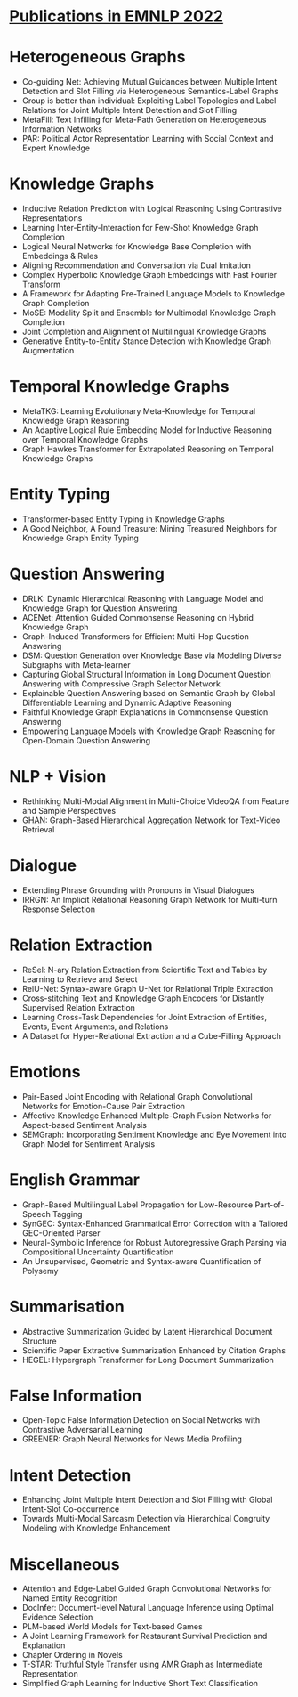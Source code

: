# [Publications in EMNLP 2022](https://2022.emnlp.org/)



# Heterogeneous Graphs
- Co-guiding Net: Achieving Mutual Guidances between Multiple Intent Detection and Slot Filling via Heterogeneous Semantics-Label Graphs
- Group is better than individual: Exploiting Label Topologies and Label Relations for Joint Multiple Intent Detection and Slot Filling
- MetaFill: Text Infilling for Meta-Path Generation on Heterogeneous Information Networks
- PAR: Political Actor Representation Learning with Social Context and Expert Knowledge



# Knowledge Graphs
- Inductive Relation Prediction with Logical Reasoning Using Contrastive Representations
- Learning Inter-Entity-Interaction for Few-Shot Knowledge Graph Completion
- Logical Neural Networks for Knowledge Base Completion with Embeddings & Rules
- Aligning Recommendation and Conversation via Dual Imitation
- Complex Hyperbolic Knowledge Graph Embeddings with Fast Fourier Transform
- A Framework for Adapting Pre-Trained Language Models to Knowledge Graph Completion
- MoSE: Modality Split and Ensemble for Multimodal Knowledge Graph Completion
- Joint Completion and Alignment of Multilingual Knowledge Graphs
- Generative Entity-to-Entity Stance Detection with Knowledge Graph Augmentation



# Temporal Knowledge Graphs 
- MetaTKG: Learning Evolutionary Meta-Knowledge for Temporal Knowledge Graph Reasoning
- An Adaptive Logical Rule Embedding Model for Inductive Reasoning over Temporal Knowledge Graphs
- Graph Hawkes Transformer for Extrapolated Reasoning on Temporal Knowledge Graphs



# Entity Typing
- Transformer-based Entity Typing in Knowledge Graphs
- A Good Neighbor, A Found Treasure: Mining Treasured Neighbors for Knowledge Graph Entity Typing



# Question Answering
- DRLK: Dynamic Hierarchical Reasoning with Language Model and Knowledge Graph for Question Answering
- ACENet: Attention Guided Commonsense Reasoning on Hybrid Knowledge Graph
- Graph-Induced Transformers for Efficient Multi-Hop Question Answering
- DSM: Question Generation over Knowledge Base via Modeling Diverse Subgraphs with Meta-learner
- Capturing Global Structural Information in Long Document Question Answering with Compressive Graph Selector Network
- Explainable Question Answering based on Semantic Graph by Global Differentiable Learning and Dynamic Adaptive Reasoning
- Faithful Knowledge Graph Explanations in Commonsense Question Answering
- Empowering Language Models with Knowledge Graph Reasoning for Open-Domain Question Answering



# NLP + Vision
- Rethinking Multi-Modal Alignment in Multi-Choice VideoQA from Feature and Sample Perspectives
- GHAN: Graph-Based Hierarchical Aggregation Network for Text-Video Retrieval



# Dialogue
- Extending Phrase Grounding with Pronouns in Visual Dialogues
- IRRGN: An Implicit Relational Reasoning Graph Network for Multi-turn Response Selection



# Relation Extraction
- ReSel: N-ary Relation Extraction from Scientific Text and Tables by Learning to Retrieve and Select
- RelU-Net: Syntax-aware Graph U-Net for Relational Triple Extraction
- Cross-stitching Text and Knowledge Graph Encoders for Distantly Supervised Relation Extraction
- Learning Cross-Task Dependencies for Joint Extraction of Entities, Events, Event Arguments, and Relations
- A Dataset for Hyper-Relational Extraction and a Cube-Filling Approach



# Emotions
- Pair-Based Joint Encoding with Relational Graph Convolutional Networks for Emotion-Cause Pair Extraction
- Affective Knowledge Enhanced Multiple-Graph Fusion Networks for Aspect-based Sentiment Analysis
- SEMGraph: Incorporating Sentiment Knowledge and Eye Movement into Graph Model for Sentiment Analysis



# English Grammar
- Graph-Based Multilingual Label Propagation for Low-Resource Part-of-Speech Tagging
- SynGEC: Syntax-Enhanced Grammatical Error Correction with a Tailored GEC-Oriented Parser
- Neural-Symbolic Inference for Robust Autoregressive Graph Parsing via Compositional Uncertainty Quantification
- An Unsupervised, Geometric and Syntax-aware Quantification of Polysemy



# Summarisation
- Abstractive Summarization Guided by Latent Hierarchical Document Structure
- Scientific Paper Extractive Summarization Enhanced by Citation Graphs
- HEGEL: Hypergraph Transformer for Long Document Summarization



# False Information
- Open-Topic False Information Detection on Social Networks with Contrastive Adversarial Learning
- GREENER: Graph Neural Networks for News Media Profiling



# Intent Detection
- Enhancing Joint Multiple Intent Detection and Slot Filling with Global Intent-Slot Co-occurrence
- Towards Multi-Modal Sarcasm Detection via Hierarchical Congruity Modeling with Knowledge Enhancement



# Miscellaneous
- Attention and Edge-Label Guided Graph Convolutional Networks for Named Entity Recognition
- DocInfer: Document-level Natural Language Inference using Optimal Evidence Selection
- PLM-based World Models for Text-based Games
- A Joint Learning Framework for Restaurant Survival Prediction and Explanation
- Chapter Ordering in Novels
- T-STAR: Truthful Style Transfer using AMR Graph as Intermediate Representation
- Simplified Graph Learning for Inductive Short Text Classification

